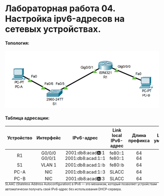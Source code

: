 # Лабораторная работа 04. Настройка ipv6-адресов на сетевых устройствах.

#### Топология:
![Топология](scrn/топология.png)

#### Таблица адресации:

| Устройство | Интерфейс    |IPv6-адрес    |Link local IPv6-адрес    | Длина префикса    | Шлюз по умолчанию     |
|:------------------:|:--------------:|:------:|:------:|:------:|:--------:|
R1 | G0/0/0 G0/0/1 | 2001:db8:acad:a::1 2001:db8:acad:1::1 |fe80::1<br> fe80::1 | 64<br>64| -| 
S1  |VLAN 1|2001:db8:acad:1::b|fe80::b|64|-|
PC-A|NIC|2001:db8:acad:1::3|SLACC|64|fe80::1|
PC-B|NIC|2001:db8:acad:a::3|SLACC|64|fe80::1|
 
 <p style="margin-top: -20px;"><small style="font-size: 10px;">SLAAC (Stateless Address Autoconfiguration) в IPv6 — это механизм, который позволяет устройствам автоматически получать свой IPv6-адрес без использования DHCP-сервера.</small></p>




